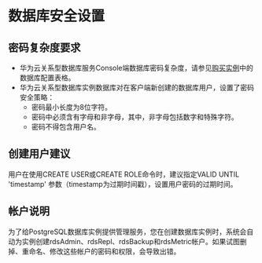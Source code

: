 # 数据库安全设置<a name="TOPIC_0142028262"></a>

## 密码复杂度要求<a name="section7110857165544"></a>

-   华为云关系型数据库服务Console端数据库密码复杂度，请参见[购买实例](https://support.huaweicloud.com/qs-rds/zh-cn_topic_0046585384.md)中的数据库配置表格。
-   华为云关系型数据库实例数据库对在客户端新创建的数据库用户，设置了密码安全策略：
    -   密码最小长度为8位字符。
    -   密码中必须含有字母和非字母，其中，非字母包括数字和特殊字符。
    -   密码不得包含用户名。


## 创建用户建议<a name="section20152425171620"></a>

用户在使用CREATE USER或CREATE ROLE命令时，建议指定VALID UNTIL 'timestamp' 参数（timestamp为过期时间戳），设置用户密码的过期时间。

## 帐户说明<a name="section3063981715951"></a>

为了给PostgreSQL数据库实例提供管理服务，您在创建数据库实例时，系统会自动为实例创建rdsAdmin、rdsRepl、rdsBackup和rdsMetric帐户。如果试图删掉、重命名、修改这些帐户的密码和权限，会导致出错。

